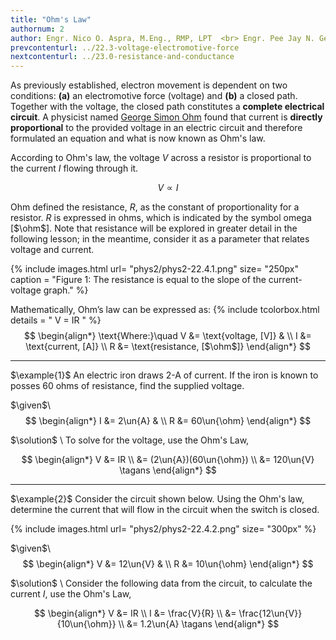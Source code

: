```yaml
---
title: "Ohm's Law"
authornum: 2
author: Engr. Nico O. Aspra, M.Eng., RMP, LPT  <br> Engr. Pee Jay N. Gealone
prevcontenturl: ../22.3-voltage-electromotive-force
nextcontenturl: ../23.0-resistance-and-conductance
---
```





As previously established, electron movement is dependent on two conditions: **(a)** an electromotive force (voltage) and **(b)** a closed path. Together with the voltage, the closed path constitutes a **complete electrical circuit**. A physicist named [George Simon Ohm](https://www.britannica.com/biography/Georg-Ohm) found that current is **directly proportional** to the provided voltage in an electric circuit and therefore formulated an equation and what is now known as Ohm's law. 

According to Ohm's law, the voltage $V$ across a resistor is proportional to the current $I$ flowing through it. 

$$V \propto I$$

Ohm defined the resistance, $R$, as the constant of proportionality for a resistor. $R$ is expressed in ohms, which is indicated by the symbol omega [$\ohm$]. Note that resistance will be explored in greater detail in the following lesson; in the meantime, consider it as a parameter that relates voltage and current.


{% include images.html 
    url= "phys2/phys2-22.4.1.png" 
    size= "250px"
    caption = "Figure 1: The resistance is equal to the slope of the current-voltage graph."
%}




Mathematically, Ohm’s law can be expressed as:
{% include tcolorbox.html
    details = "
        V = IR
    "
%}
$$
\begin{align*}
	\text{Where:}\quad V &= \text{voltage, [V]} & \\
		I &= \text{current, [A]} \\
		R &= \text{resistance, [$\ohm$]}
\end{align*}
$$




---
$\example{1}$
An electric iron draws 2-A of current. If the iron is known to posses 60 ohms of resistance, find the supplied voltage.

$\given$\\
$$
\begin{align*}
	I &= 2\un{A} & \\
	R &= 60\un{\ohm}
\end{align*}
$$



$\solution$ \\
To solve for the voltage, use the Ohm's Law,

$$
\begin{align*}
	V &= IR \\
	&= (2\un{A})(60\un{\ohm}) \\
	&= 120\un{V}		\tagans
\end{align*}
$$






---
$\example{2}$
Consider the circuit shown below. Using the Ohm's law, determine the current that will flow in the circuit when the switch is closed.

{% include images.html 
    url= "phys2/phys2-22.4.2.png" 
    size= "300px"
%}


$\given$\\
$$
\begin{align*}
	V &= 12\un{V} & \\
	R &= 10\un{\ohm}
\end{align*}
$$



$\solution$ \\
Consider the following data from the circuit, to calculate the current $I$, use the Ohm's Law,

$$
\begin{align*}
	V &= IR \\
	I &= \frac{V}{R} \\
	&= \frac{12\un{V}}{10\un{\ohm}} \\
	&= 1.2\un{A}		\tagans
\end{align*}
$$
